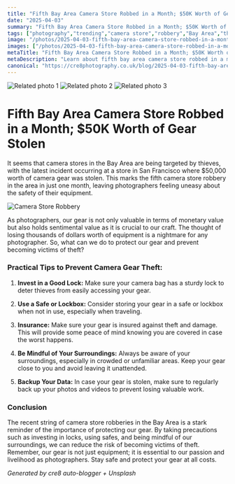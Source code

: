 ```yaml
---
title: "Fifth Bay Area Camera Store Robbed in a Month; $50K Worth of Gear Stolen"
date: "2025-04-03"
summary: "Fifth Bay Area Camera Store Robbed in a Month; $50K Worth of Gear Stolen - A trending topic in photography."
tags: ["photography","trending","camera store","robbery","Bay Area","theft","gear","photographers","safety","lock","insurance","surroundings"]
image: "/photos/2025-04-03-fifth-bay-area-camera-store-robbed-in-a-month-50k-worth-of-gear-stolen-1.jpg"
images: ["/photos/2025-04-03-fifth-bay-area-camera-store-robbed-in-a-month-50k-worth-of-gear-stolen-1.jpg","/photos/2025-04-03-fifth-bay-area-camera-store-robbed-in-a-month-50k-worth-of-gear-stolen-2.jpg","/photos/2025-04-03-fifth-bay-area-camera-store-robbed-in-a-month-50k-worth-of-gear-stolen-3.jpg"]
metaTitle: "Fifth Bay Area Camera Store Robbed in a Month; $50K Worth of Gear Stolen | cre8 Photography"
metaDescription: "Learn about fifth bay area camera store robbed in a month; $50k worth of gear stolen in photography with practical tips and insights."
canonical: "https://cre8photography.co.uk/blog/2025-04-03-fifth-bay-area-camera-store-robbed-in-a-month-50k-worth-of-gear-stolen"
---
```



<div class="grid grid-cols-1 sm:grid-cols-2 md:grid-cols-3 gap-4">
  <img src="/photos/2025-04-03-fifth-bay-area-camera-store-robbed-in-a-month-50k-worth-of-gear-stolen-1.jpg" alt="Related photo 1" class="w-full rounded-lg" />
<img src="/photos/2025-04-03-fifth-bay-area-camera-store-robbed-in-a-month-50k-worth-of-gear-stolen-2.jpg" alt="Related photo 2" class="w-full rounded-lg" />
<img src="/photos/2025-04-03-fifth-bay-area-camera-store-robbed-in-a-month-50k-worth-of-gear-stolen-3.jpg" alt="Related photo 3" class="w-full rounded-lg" />
</div>


# Fifth Bay Area Camera Store Robbed in a Month; $50K Worth of Gear Stolen

It seems that camera stores in the Bay Area are being targeted by thieves, with the latest incident occurring at a store in San Francisco where $50,000 worth of camera gear was stolen. This marks the fifth camera store robbery in the area in just one month, leaving photographers feeling uneasy about the safety of their equipment.

![Camera Store Robbery](/path/to/robbery-image.jpg)

As photographers, our gear is not only valuable in terms of monetary value but also holds sentimental value as it is crucial to our craft. The thought of losing thousands of dollars worth of equipment is a nightmare for any photographer. So, what can we do to protect our gear and prevent becoming victims of theft?

### Practical Tips to Prevent Camera Gear Theft:

1. **Invest in a Good Lock:** Make sure your camera bag has a sturdy lock to deter thieves from easily accessing your gear.

2. **Use a Safe or Lockbox:** Consider storing your gear in a safe or lockbox when not in use, especially when traveling.

3. **Insurance:** Make sure your gear is insured against theft and damage. This will provide some peace of mind knowing you are covered in case the worst happens.

4. **Be Mindful of Your Surroundings:** Always be aware of your surroundings, especially in crowded or unfamiliar areas. Keep your gear close to you and avoid leaving it unattended.

5. **Backup Your Data:** In case your gear is stolen, make sure to regularly back up your photos and videos to prevent losing valuable work.

### Conclusion

The recent string of camera store robberies in the Bay Area is a stark reminder of the importance of protecting our gear. By taking precautions such as investing in locks, using safes, and being mindful of our surroundings, we can reduce the risk of becoming victims of theft. Remember, our gear is not just equipment; it is essential to our passion and livelihood as photographers. Stay safe and protect your gear at all costs.

*Generated by cre8 auto-blogger + Unsplash*
